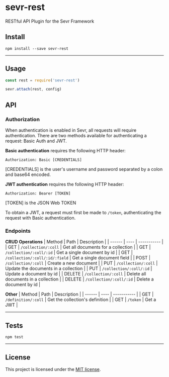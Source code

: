 # sevr-rest

RESTful API Plugin for the Sevr Framework

## Install

```
npm install --save sevr-rest
```

---

## Usage

```javascript
const rest = require('sevr-rest')

sevr.attach(rest, config)
```

## API

### Authorization

When authentication is enabled in Sevr, all requests will require authentication.
There are two methods available for authenticating a request: Basic Auth and JWT.

**Basic authentication** requires the following HTTP header:
```
Authorization: Basic [CREDENTIALS]
```
[CREDENTIALS] is the user's username and password separated by a colon and base64
encoded.

**JWT authentication** requires the following HTTP header:
```
Authorization: Bearer [TOKEN]
```
[TOKEN] is the JSON Web TOKEN

To obtain a JWT, a request must first be made to `/token`, authenticating the request
with Basic authentication.

### Endpoints

**CRUD Operations**
| Method | Path | Description |
| ------ | ---- | ----------- |
| GET | `/collection/:coll` | Get all documents for a collection |
| GET | `/collection/:coll/:id` | Get a single document by id |
| GET | `/collection/:coll/:id/:field` | Get a single document field |
| POST | `/collection/:coll` | Create a new document |
| PUT | `/collection/:coll` | Update the documents in a collection |
| PUT | `/collection/:coll/:id` | Update a document by id |
| DELETE | `/collection/:coll` | Delete all documents in a collection |
| DELETE | `/collection/:coll/:id` | Delete a document by id |

**Other**
| Method | Path | Description |
| ------ | ---- | ----------- |
| GET | `/definition/:coll` | Get the collection's definition |
| GET | `/token` | Get a JWT |

---

## Tests

```
npm test
```

---

## License

This project is licensed under the [MIT license](LICENSE).
